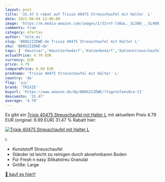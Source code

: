 ```yaml
---
layout: post
title: '31.47 % rabat auf Trixie 40475 Streuschaufel mit Halter  L'
date: 2021-06-04 12:06:00
image: 'https://m.media-amazon.com/images/I/31rnf-lX6aL._SL500_._SL400_.jpg'
comments: true
category: ofertas
author: 'tole.es'
slug: 'B00G2IZDWE-de Trixie 40475 Streuschaufel mit Halter L'
sku: 'B00G2IZDWE-de'
tags: [ 'Haustier','Haustierbedarf','Katzenbedarf','Katzenstreuschaufeln','Katzentoiletten & Zubehör','trixie', ]
actualPrice: 4.79 EUR
currency: EUR
price: 4.79
comparePrice: 6.99 EUR
prodname: 'Trixie 40475 Streuschaufel mit Halter  L'
country: 'de'
flag: '🇩🇪'
brand: 'TRIXIE'
buyurl: 'https://www.amazon.de/dp/B00G2IZDWE/?tag=tolees0ca-21'
descuento: '31.47'
average: '4.79'
---
```


Es gibt ein [Trixie 40475 Streuschaufel mit Halter  L](https://www.amazon.de/dp/B00G2IZDWE/?tag=tolees0ca-21) mit aktuellem Preis 4.79 EUR (original: 6.99 EUR) 31.47 % Rabatt hier:

[![Trixie 40475 Streuschaufel mit Halter  L](https://m.media-amazon.com/images/I/31rnf-lX6aL._SL500_._SL400_.jpg)](https://www.amazon.de/dp/B00G2IZDWE/?tag=tolees0ca-21)

ℹ️:

- Kunststoff Streuschaufel
- Ständer ist leicht zu reinigen durch abnehmbaren Boden
- Für Fresh n easy Silikatstreu Granulat
- Größe: Large

[🛒 kauf es hier!!](https://www.amazon.de/dp/B00G2IZDWE/?tag=tolees0ca-21)
